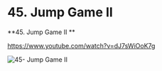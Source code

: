 # 45. Jump Game II

**45. Jump Game II **

https://www.youtube.com/watch?v=dJ7sWiOoK7g 

![45- Jump Game II](images/45- Jump%20Game%20II.png)


